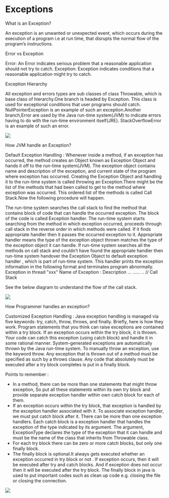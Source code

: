 # Exceptions

What is an Exception?

An exception is an unwanted or unexpected event, which occurs during the execution of a program i.e at run time, that disrupts the normal flow of the program’s instructions.

Error vs Exception

Error: An Error indicates serious problem that a reasonable application should not try to catch.
Exception: Exception indicates conditions that a reasonable application might try to catch.

Exception Hierarchy

All exception and errors types are sub classes of class Throwable, which is base class of hierarchy.One branch is headed by Exception. This class is used for exceptional conditions that user programs should catch. NullPointerException is an example of such an exception.Another branch,Error are used by the Java run-time system(JVM) to indicate errors having to do with the run-time environment itself(JRE). StackOverflowError is an example of such an error.

![](https://media.geeksforgeeks.org/wp-content/uploads/Exception-in-java1.png)

How JVM handle an Exception?

Default Exception Handling : Whenever inside a method, if an exception has occurred, the method creates an Object known as Exception Object and hands it off to the run-time system(JVM). The exception object contains name and description of the exception, and current state of the program where exception has occurred. Creating the Exception Object and handling it to the run-time system is called throwing an Exception.There might be the list of the methods that had been called to get to the method where exception was occurred. This ordered list of the methods is called Call Stack.Now the following procedure will happen.

The run-time system searches the call stack to find the method that contains block of code that can handle the occurred exception. The block of the code is called Exception handler.
The run-time system starts searching from the method in which exception occurred, proceeds through call stack in the reverse order in which methods were called.
If it finds  appropriate handler then it passes the occurred exception to it. Appropriate handler means the type of the exception object thrown matches the type of the exception object it can handle.
If run-time system searches all the methods on call stack and couldn’t have found the appropriate handler then run-time system handover the Exception Object to default exception handler , which is part of run-time system. This handler prints the exception information in the following format and terminates program abnormally.
Exception in thread "xxx" Name of Exception : Description
... ...... ..  // Call Stack

See the below diagram to understand the flow of the call stack.

![](https://media.geeksforgeeks.org/wp-content/cdn-uploads/call-stack.png)

How Programmer handles an exception?

Customized Exception Handling : Java exception handling is managed via five keywords: try, catch, throw, throws, and finally. Briefly, here is how they work. Program statements that you think can raise exceptions are contained within a try block. If an exception occurs within the try block, it is thrown. Your code can catch this exception (using catch block) and handle it in some rational manner. System-generated exceptions are automatically thrown by the Java run-time system. To manually throw an exception, use the keyword throw. Any exception that is thrown out of a method must be specified as such by a throws clause. Any code that absolutely must be executed after a try block completes is put in a finally block.

Points to remember :

- In a method, there can be more than one statements that might throw exception, So put all these statements within its own try block and provide separate exception handler within own catch block for each of them.
- If an exception occurs within the try block, that exception is handled by the exception handler associated with it. To associate exception handler, we must put catch block after it. There can be more than one exception handlers. Each catch block is a exception handler that handles the exception of the type indicated by its argument. The argument, ExceptionType declares the type of the exception that it can handle and must be the name of the class that inherits from Throwable class.
- For each try block there can be zero or more catch blocks, but only one finally block.
- The finally block is optional.It always gets executed whether an exception occurred in try block or not . If exception occurs, then it will be executed after try and catch blocks. And if exception does not occur then it will be executed after the try block. The finally block in java is used to put important codes such as clean up code e.g. closing the file or closing the connection.

![](https://media.geeksforgeeks.org/wp-content/uploads/Exception.png)